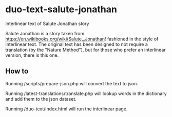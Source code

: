# duo-text-salute-jonathan

Interlinear text of Salute Jonathan story

Salute Jonathan is a story taken from https://en.wikibooks.org/wiki/Salute,_Jonathan! fashioned in the style of interlinear text. 
The original text has been designed to not require a translation (by the "Nature Method"), but for those who prefer an interlinear version, there is this one. 

## How to

Running /scripts/prepare-json.php will convert the text to json. 

Running /latest-translations/translate.php will lookup words in the dictionary and add them to the json dataset. 

Running /duo-text/index.html will run the interlinear page.
